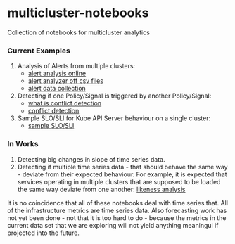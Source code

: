 # multicluster-notebooks
Collection of notebooks for multicluster analytics

### Current Examples

1. Analysis of Alerts from multiple clusters:
    - [alert analysis online](https://github.com/bjoydeep/multicluster-notebooks/blob/main/alert_analysis_online.ipynb)
    - [alert analyzer off csv files](https://github.com/bjoydeep/multicluster-notebooks/blob/main/alert_analyzer.ipynb)
    - [alert data collection](https://github.com/bjoydeep/multicluster-notebooks/blob/main/alerts_collector.ipynb)
1. Detecting if one Policy/Signal is triggered by another Policy/Signal:
    - [what is conflict detection](https://github.com/bjoydeep/multicluster-notebooks/blob/main/policy_conflict_1.md)
    - [conflict detection](https://github.com/bjoydeep/multicluster-notebooks/blob/main/policy_conflict_1.ipynb)
1. Sample SLO/SLI for Kube API Server behaviour on a single cluster:
    - [sample SLO/SLI](https://github.com/bjoydeep/multicluster-notebooks/blob/main/SLO_SLI.ipynb)

### In Works

1. Detecting big changes in slope of time series data.
1. Detecting if multiple time series data - that should behave the same way - deviate from their expected behaviour. For example, it is expected that services operating in multiple clusters that are supposed to be loaded the same way deviate from one another: [likeness analysis](https://github.com/bjoydeep/multicluster-notebooks/blob/main/multiseries_likeness.ipynb)


It is no coincidence that all of these notebooks deal with time series that. All of the infrastructure metrics are time series data. Also forecasting work has not yet been done - not that it is too hard to do - because the metrics in the current data set that we are exploring will not yield anything meaningul if projected into the future. 


